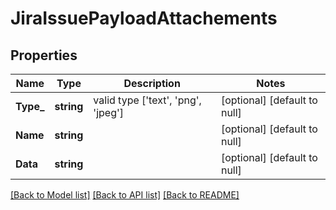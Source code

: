 # JiraIssuePayloadAttachements

## Properties
Name | Type | Description | Notes
------------ | ------------- | ------------- | -------------
**Type_** | **string** | valid type [&#39;text&#39;, &#39;png&#39;, &#39;jpeg&#39;] | [optional] [default to null]
**Name** | **string** |  | [optional] [default to null]
**Data** | **string** |  | [optional] [default to null]

[[Back to Model list]](../README.md#documentation-for-models) [[Back to API list]](../README.md#documentation-for-api-endpoints) [[Back to README]](../README.md)



